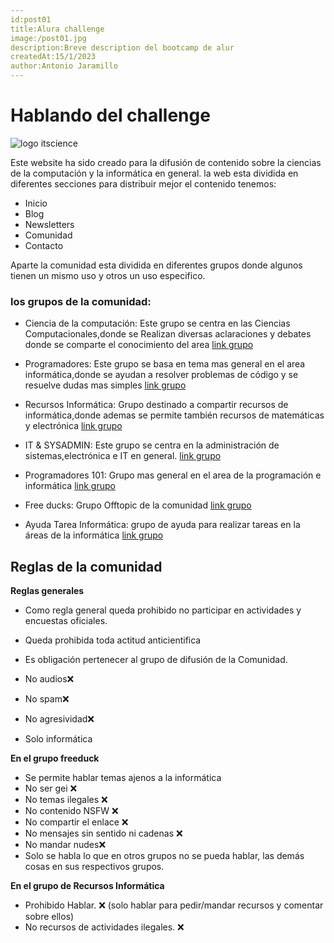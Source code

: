 ```yaml
---
id:post01
title:Alura challenge
image:/post01.jpg
description:Breve description del bootcamp de alur
createdAt:15/1/2023
author:Antonio Jaramillo
---
```



# Hablando del challenge
![logo itscience](/images/logo1b.svg)


Este website ha sido creado para la difusión de contenido sobre la ciencias de la computación y la informática en general.
la web esta dividida en diferentes secciones para distribuir mejor el contenido
tenemos:
- Inicio
- Blog
- Newsletters
- Comunidad
- Contacto

Aparte la comunidad esta dividida en diferentes grupos donde algunos tienen un mismo uso y otros  un uso especifico.

### los grupos de la comunidad:
- Ciencia de la computación:
Este grupo se centra en las Ciencias Computacionales,donde se Realizan diversas aclaraciones y debates donde se comparte el conocimiento del area
[link grupo](https://chat.whatsapp.com/FTSALNW5qCwK2Yjlszi1Pq)


-  Programadores:
Este grupo se basa en tema mas general en el area informática,donde se ayudan a resolver problemas de código y se resuelve dudas mas simples
[link grupo](https://chat.whatsapp.com/Gqcit7OCPiiIoZp93wjNjF)

- Recursos Informática:
Grupo destinado a compartir recursos de informática,donde ademas se permite también recursos de matemáticas y electrónica
[link grupo](https://chat.whatsapp.com/ER1SMqM6GmZKGBIWD7JUEs)


-  IT & SYSADMIN:
Este grupo se centra en la administración de sistemas,electrónica e IT en general.
[link grupo](https://chat.whatsapp.com/Cn2s8jDntv9InrNlB8Ni93)

- Programadores  101:
Grupo mas general en el area de la programación e informática
[link grupo](https://chat.whatsapp.com/IFFG3uUQNO2DfrKzUiOCBo)

-  Free ducks:
Grupo  Offtopic de la comunidad
[link grupo](https://chat.whatsapp.com/IOUU2XlU8g5JV52Vm8XajH)

-  Ayuda Tarea Informática:
grupo de ayuda para realizar tareas en la áreas de la informática
[link grupo](https://chat.whatsapp.com/IXhkrgRx4Ej0MlCLpYOGxg)

## Reglas de  la comunidad 
**Reglas generales**
- Como regla general queda prohibido no participar en actividades y encuestas oficiales.

- Queda prohibida toda actitud anticientifica
- Es obligación pertenecer al grupo de difusión de la Comunidad.
- No audios❌ 
- No spam❌
- No agresividad❌
- Solo informática

**En el grupo freeduck**
- Se permite hablar temas ajenos a la informática
- No ser gei ❌
- No temas ilegales ❌
- No contenido NSFW ❌
- No compartir el enlace ❌
- No mensajes sin sentido ni cadenas ❌
- No mandar nudes❌
- Solo se habla lo que en otros grupos no se pueda hablar, las demás cosas en sus respectivos grupos.

**En el grupo de Recursos Informática**
- Prohibido Hablar. ❌
(solo hablar para pedir/mandar recursos y comentar sobre ellos)
- No recursos de actividades ilegales. ❌